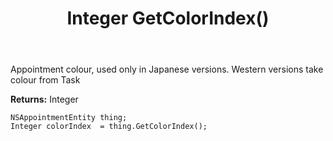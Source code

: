 ﻿---
uid: crmscript_ref_NSAppointmentEntity_GetColorIndex
title: Integer GetColorIndex()
intellisense: NSAppointmentEntity.GetColorIndex
keywords: NSAppointmentEntity, GetColorIndex
so.topic: reference
---

Appointment colour, used only in Japanese versions. Western versions take colour from Task

**Returns:** Integer


```crmscript
NSAppointmentEntity thing;
Integer colorIndex  = thing.GetColorIndex();
```


